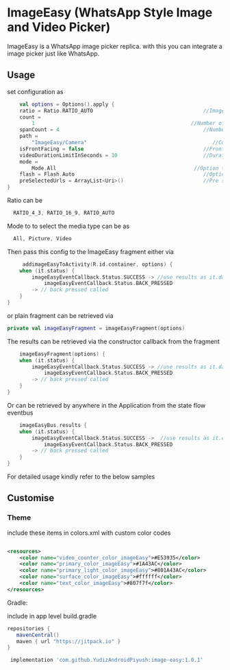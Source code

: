 # ImageEasy (WhatsApp Style Image and Video Picker)

ImageEasy is a WhatsApp image picker replica. with this you can integrate a image picker just like
WhatsApp.

## Usage

set configuration as

```kotlin
    val options = Options().apply {
    ratio = Ratio.RATIO_AUTO                                    //Image/video capture ratio
    count =
        1                                                   //Number of images to restrict selection count
    spanCount = 4                                               //Number for columns in grid
    path =
        "ImageEasy/Camera"                                         //Custom Path For media Storage
    isFrontFacing = false                                       //Front Facing camera on start
    videoDurationLimitInSeconds = 10                            //Duration for video recording
    mode =
        Mode.All                                             //Option to select only pictures or videos or both
    flash = Flash.Auto                                          //Option to select flash type
    preSelectedUrls = ArrayList<Uri>()                          //Pre selected Image Urls
}

```

Ratio can be

```kotlin
  RATIO_4_3, RATIO_16_9, RATIO_AUTO
```

Mode to to select the media type can be as

```kotlin
  All, Picture, Video
```

Then pass this config to the ImageEasy fragment either via

```kotlin
     addimageEasyToActivity(R.id.container, options) {
    when (it.status) {
        imageEasyEventCallback.Status.SUCCESS -> //use results as it.data
            imageEasyEventCallback.Status.BACK_PRESSED
        -> // back pressed called
    }
}
```

or plain fragment can be retrieved via

```kotlin
private val imageEasyFragment = imageEasyFragment(options)
```

The results can be retrieved via the constructor callback from the fragment

```kotlin
    imageEasyFragment(options) {
    when (it.status) {
        imageEasyEventCallback.Status.SUCCESS -> //use results as it.data
            imageEasyEventCallback.Status.BACK_PRESSED
        -> // back pressed called
    }
}
```

Or can be retrieved by anywhere in the Application from the state flow eventbus

```kotlin
    imageEasyBus.results {
    when (it.status) {
        imageEasyEventCallback.Status.SUCCESS ->  //use results as it.data
            imageEasyEventCallback.Status.BACK_PRESSED
        -> // back pressed called
    }
}
```

For detailed usage kindly refer to the below samples

## Customise

### Theme

include these items in colors.xml with custom color codes

```xml

<resources>
    <color name="video_counter_color_imageEasy">#E53935</color>
    <color name="primary_color_imageEasy">#1A43AC</color>
    <color name="primary_light_color_imageEasy">#801A43AC</color>
    <color name="surface_color_imageEasy">#ffffff</color>
    <color name="text_color_imageEasy">#807f7f</color>
</resources>
```
Gradle:

include in app level build.gradle

 ```groovy
 repositories {
    mavenCentral()
    maven { url "https://jitpack.io" }
}
 ```

```groovy
 implementation 'com.github.YudizAndroidPiyush:image-easy:1.0.1'
```
